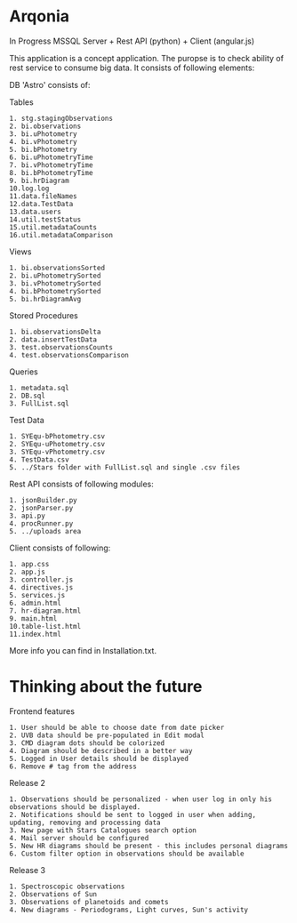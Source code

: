 # Arqonia
In Progress
MSSQL Server + Rest API (python) + Client (angular.js)

This application is a concept application. The puropse is to check ability of rest service to consume big data.
It consists of following elements:

DB 'Astro' consists of:

Tables

    1. stg.stagingObservations 
    2. bi.observations 
    3. bi.uPhotometry 
    4. bi.vPhotometry 
    5. bi.bPhotometry 
    6. bi.uPhotometryTime 
    7. bi.vPhotometryTime 
    8. bi.bPhotometryTime 
    9. bi.hrDiagram
    10.log.log 
    11.data.fileNames
    12.data.TestData
    13.data.users
    14.util.testStatus
    15.util.metadataCounts
    16.util.metadataComparison
    

Views

    1. bi.observationsSorted
    2. bi.uPhotometrySorted
    3. bi.vPhotometrySorted
    4. bi.bPhotometrySorted
    5. bi.hrDiagramAvg

Stored Procedures

    1. bi.observationsDelta
    2. data.insertTestData
    3. test.observationsCounts
    4. test.observationsComparison
    
    
Queries

    1. metadata.sql
    2. DB.sql
    3. FullList.sql
    

Test Data

    1. SYEqu-bPhotometry.csv
    2. SYEqu-uPhotometry.csv
    3. SYEqu-vPhotometry.csv
    4. TestData.csv
    5. ../Stars folder with FullList.sql and single .csv files
       


Rest API consists of following modules:

    1. jsonBuilder.py
    2. jsonParser.py
    3. api.py
    4. procRunner.py
    5. ../uploads area


Client consists of following:

    1. app.css
    2. app.js
    3. controller.js
    4. directives.js
    5. services.js
    6. admin.html
    7. hr-diagram.html
    9. main.html
    10.table-list.html
    11.index.html


  
More info you can find in Installation.txt.

# Thinking about the future

Frontend features

    1. User should be able to choose date from date picker
    2. UVB data should be pre-populated in Edit modal
    3. CMD diagram dots should be colorized
    4. Diagram should be described in a better way
    5. Logged in User details should be displayed
    6. Remove # tag from the address

    
Release 2

    1. Observations should be personalized - when user log in only his observations should be displayed.
    2. Notifications should be sent to logged in user when adding, updating, removing and processing data
    3. New page with Stars Catalogues search option 
    4. Mail server should be configured
    5. New HR diagrams should be present - this includes personal diagrams
    6. Custom filter option in observations should be available

Release 3

    1. Spectroscopic observations
    2. Observations of Sun
    3. Observations of planetoids and comets
    4. New diagrams - Periodograms, Light curves, Sun's activity

